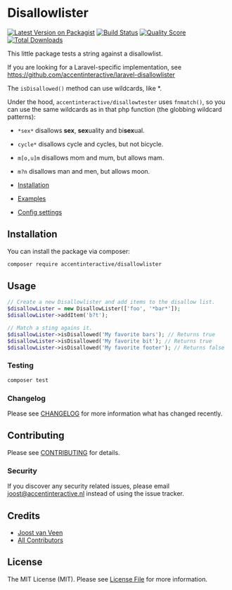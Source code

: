 # Disallowlister

[![Latest Version on Packagist](https://img.shields.io/packagist/v/accentinteractive/disallowlister.svg?style=flat-square)](https://packagist.org/packages/accentinteractive/disallowlister)
[![Build Status](https://img.shields.io/travis/accentinteractive/disallowlister/master.svg?style=flat-square)](https://travis-ci.org/accentinteractive/disallowlister)
[![Quality Score](https://img.shields.io/scrutinizer/g/accentinteractive/disallowlister.svg?style=flat-square)](https://scrutinizer-ci.com/g/accentinteractive/disallowlister)
[![Total Downloads](https://img.shields.io/packagist/dt/accentinteractive/disallowlister.svg?style=flat-square)](https://packagist.org/packages/accentinteractive/disallowlister)

This little package tests a string against a disallowlist. 

If you are looking for a Laravel-specific implementation, see https://github.com/accentinteractive/laravel-disallowlister 

The `isDisallowed()` method can use wildcards, like *. 

Under the hood, `accentinteractive/disallowtester` uses `fnmatch()`, so you can use the same wildcards as in that php function (the globbing wildcard patterns):
- `*sex*` disallows **sex**, **sex**uality and bi**sex**ual.
- `cycle*` disallows cycle and cycles, but not bicycle.
- `m[o,u]m` disallows mom and mum, but allows mam.
- `m?n` disallows man and men, but allows moon.

- [Installation](#installation) 
- [Examples](#usage) 
- [Config settings](#config-settings)

## Installation

You can install the package via composer:

```bash
composer require accentinteractive/disallowlister
```

## Usage
```php
// Create a new Disallowlister and add items to the disallow list.
$disallowLister = new DisallowLister(['foo', '*bar*']);
$disallowLister->addItem('b?t');

// Match a sting agains it.
$disallowLister->isDisallowed('My favorite bars'); // Returns true
$disallowLister->isDisallowed('My favorite bit'); // Returns true
$disallowLister->isDisallowed('My favorite footer'); // Returns false
```

### Testing

``` bash
composer test
```

### Changelog

Please see [CHANGELOG](CHANGELOG.md) for more information what has changed recently.

## Contributing

Please see [CONTRIBUTING](CONTRIBUTING.md) for details.

### Security

If you discover any security related issues, please email joost@accentinteractive.nl instead of using the issue tracker.

## Credits

- [Joost van Veen](https://github.com/accentinteractive)
- [All Contributors](../../contributors)

## License

The MIT License (MIT). Please see [License File](LICENSE.md) for more information.
